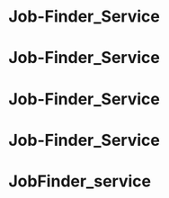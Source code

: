 # Job-Finder_Service
# Job-Finder_Service
# Job-Finder_Service
# Job-Finder_Service
# JobFinder_service
